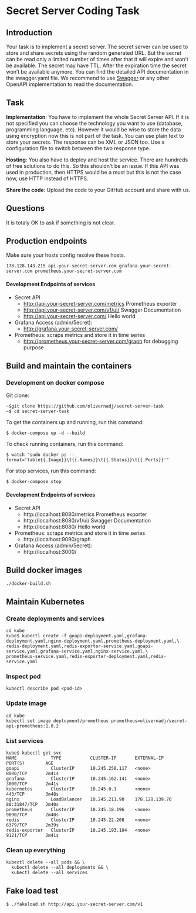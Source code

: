 # Secret Server Coding Task

## Introduction
Your task is to implement a secret server. The secret server can be used to store and share secrets
using the random generated URL. But the secret can be read only a limited number of times after that
it will expire and won’t be available. The secret may have TTL. After the expiration time the secret
won’t be available anymore. You can find the detailed API documentation in the swagger.yaml file.
We recommend to use [Swagger](https://editor.swagger.io/) or any other OpenAPI implementation to
read the documentation. 

## Task
**Implementation**: You have to implement the whole Secret Server API. If it is not specified you can choose the technology
you want to use (database, programming language, etc). However it would be wise to store the data using encryption now this is not part of the task. You can use plain text to store your secrets.
The response can be XML or JSON too. Use a configuration file to switch between the two response type. 

**Hosting**: You also have to deploy and host the service. There are hundreds of free solutions to do this. So this shouldn't
be an issue. If this API was used in production, then HTTPS would be a must but this is not the case now, use HTTP instead of HTTPS.

**Share the code**: Upload the code to your GitHub account and share with us.

## Questions
It is totaly OK to ask if something is not clear. 

## Production endpoints
Make sure your hosts config resolve these hosts.
```
178.128.143.215 api.your-secret-server.com grafana.your-secret-server.com prometheus.your-secret-server.com
```


#### Development Endpoints of services
- Secret API
  - http://api.your-secret-server.com/metrics Prometheus exporter
  - http://api.your-secret-server.com/v1/ui/ Swagger Documentation
  - http://api.your-secret-server.com/ Hello world
- Grafana Access (admin/5ecret):
  - http://grafana.your-secret-server.com/
- Prometheus: scraps metrics and store it in time series
  - http://prometheus.your-secret-server.com/graph for debugging purpose


## Build and maintain the containers

### Development on docker compose
Git clone:
```
~$git clone https://github.com/olivernadj/secret-server-task
~$ cd secret-server-task
```
To get the containers up and running, run this command:
```
$ docker-compose up -d --build
```
To check running containers, run this command:
```
$ watch "sudo docker ps --format='table{{.Image}}\t{{.Names}}\t{{.Status}}\t{{.Ports}}'"
```
For stop services, run this command:
```
$ docker-compose stop
```

#### Development Endpoints of services
- Secret API
  - http://localhost:8080/metrics Prometheus exporter
  - http://localhost:8080/v1/ui/ Swagger Documentation
  - http://localhost:8080/ Hello world
- Prometheus: scraps metrics and store it in time series
  - http://localhost:9090/graph
- Grafana Access (admin/5ecret):
  - http://localhost:3000/
  
## Build docker images
```
./docker-build.sh
```


## Maintain Kubernetes

### Create deployments and services
```
cd kube
kube$ kubectl create -f goapi-deployment.yaml,grafana-deployment.yaml,nginx-deployment.yaml,prometheus-deployment.yaml,\
redis-deployment.yaml,redis-exporter-service.yaml,goapi-service.yaml,grafana-service.yaml,nginx-service.yaml,\
prometheus-service.yaml,redis-exporter-deployment.yaml,redis-service.yaml

```

### Inspect pod
```
kubectl describe pod <pod-id> 
```


### Update image
```
cd kube
kubectl set image deployment/prometheus prometheus=olivernadj/secret-api-prometheus:1.0.2

```

### List services

```
kube$ kubectl get svc
NAME             TYPE           CLUSTER-IP       EXTERNAL-IP      PORT(S)        AGE
goapi            ClusterIP      10.245.250.117   <none>           8080/TCP       2m41s
grafana          ClusterIP      10.245.162.141   <none>           3000/TCP       2m41s
kubernetes       ClusterIP      10.245.0.1       <none>           443/TCP        3m48s
nginx            LoadBalancer   10.245.211.98    178.128.139.70   80:31847/TCP   2m40s
prometheus       ClusterIP      10.245.18.196    <none>           9090/TCP       2m40s
redis            ClusterIP      10.245.22.208    <none>           6379/TCP       2m39s
redis-exporter   ClusterIP      10.245.193.104   <none>           9121/TCP       2m41s
```

### Clean up everything

```
kubectl delete --all pods && \
  kubectl delete --all deployments && \
  kubectl delete --all services
```

## Fake load test

```
$ ./fakeload.sh http://api.your-secret-server.com/v1

```
